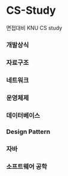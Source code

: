 # CS-Study
면접대비 KNU CS study

### 개발상식



### 자료구조



### 네트워크



### 운영체제



### 데이터베이스



### Design Pattern



### 자바



### 소프트웨어 공학
